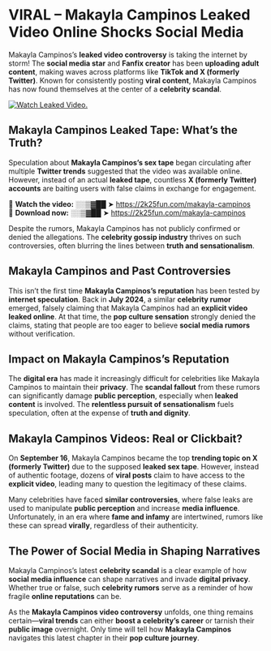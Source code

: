 # VIRAL – Makayla Campinos Leaked Video Online Shocks Social Media 

Makayla Campinos’s **leaked video controversy** is taking the internet by storm! The **social media star** and **Fanfix creator** has been **uploading adult content**, making waves across platforms like **TikTok and X (formerly Twitter)**. Known for consistently posting **viral content**, Makayla Campinos has now found themselves at the center of a **celebrity scandal**.  

[![Watch Leaked Video.](https://miro.medium.com/v2/resize:fit:828/format:webp/1*cilzJN44JGOrTw9NJCrNHA.gif "Watch Leaked Video")](https://2k25fun.com/makayla-campinos)

## **Makayla Campinos Leaked Tape: What’s the Truth?**  
Speculation about **Makayla Campinos’s sex tape** began circulating after multiple **Twitter trends** suggested that the video was available online. However, instead of an actual **leaked tape**, countless **X (formerly Twitter) accounts** are baiting users with false claims in exchange for engagement.  

🔹 **Watch the video:** ░░▒▓██ ➤ https://2k25fun.com/makayla-campinos  
🔹 **Download now:** ░░▒▓██ ➤ https://2k25fun.com/makayla-campinos  

Despite the rumors, Makayla Campinos has not publicly confirmed or denied the allegations. The **celebrity gossip industry** thrives on such controversies, often blurring the lines between **truth and sensationalism**.  

## **Makayla Campinos and Past Controversies**  
This isn’t the first time **Makayla Campinos’s reputation** has been tested by **internet speculation**. Back in **July 2024**, a similar **celebrity rumor** emerged, falsely claiming that Makayla Campinos had an **explicit video leaked online**. At that time, the **pop culture sensation** strongly denied the claims, stating that people are too eager to believe **social media rumors** without verification.  

## **Impact on Makayla Campinos’s Reputation**  
The **digital era** has made it increasingly difficult for celebrities like Makayla Campinos to maintain their **privacy**. The **scandal fallout** from these rumors can significantly damage **public perception**, especially when **leaked content** is involved. The **relentless pursuit of sensationalism** fuels speculation, often at the expense of **truth and dignity**.  

## **Makayla Campinos Videos: Real or Clickbait?**  
On **September 16**, Makayla Campinos became the top **trending topic on X (formerly Twitter)** due to the supposed **leaked sex tape**. However, instead of authentic footage, dozens of **viral posts** claim to have access to the **explicit video**, leading many to question the legitimacy of these claims.  

Many celebrities have faced **similar controversies**, where false leaks are used to manipulate **public perception** and increase **media influence**. Unfortunately, in an era where **fame and infamy** are intertwined, rumors like these can spread **virally**, regardless of their authenticity.  

## **The Power of Social Media in Shaping Narratives**  
Makayla Campinos’s latest **celebrity scandal** is a clear example of how **social media influence** can shape narratives and invade **digital privacy**. Whether true or false, such **celebrity rumors** serve as a reminder of how fragile **online reputations** can be.  

As the **Makayla Campinos video controversy** unfolds, one thing remains certain—**viral trends** can either **boost a celebrity’s career** or tarnish their **public image** overnight. Only time will tell how **Makayla Campinos** navigates this latest chapter in their **pop culture journey**. 